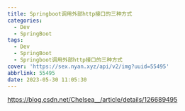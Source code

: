 ```yaml
---
title: Springboot调用外部http接口的三种方式
categories:
  - Dev
  - SpringBoot
tags:
  - Dev
  - SpringBoot
  - Springboot调用外部http接口的三种方式
cover: 'https://sex.nyan.xyz/api/v2/img?uuid=55495'
abbrlink: 55495
date: 2023-05-30 11:05:30
---
```


https://blog.csdn.net/Chelsea__/article/details/126689495